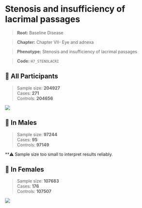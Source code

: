# Stenosis and insufficiency of lacrimal passages

> **Root:** Baseline Disease  

> **Chapter:** Chapter VII- Eye and adnexa  

> **Phenotype:** Stenosis and insufficiency of lacrimal passages  

> **Code:** `H7_STENOLACRI`

## 🧪 All Participants  
> Sample size: **204927**  
> Cases: **271**  
> Controls: **204656**
<img src="/Disease/Figures/ALL/Baseline/H7_STENOLACRI.png"/>
<CsvTable src="/Disease/Data/ALL/Baseline/LG_H7_STENOLACRI.csv" label="🔍 View full results" />

## 👨 In Males  
> Sample size: **97244**  
> Cases: **95**  
> Controls: **97149**

**⚠️ Sample size too small to interpret results reliably.

## 👩 In Females  
> Sample size: **107683**  
> Cases: **176**  
> Controls: **107507**
<img src="/Disease/Figures/Female/Baseline/H7_STENOLACRI.png"/>
<CsvTable src="/Disease/Data/Female/Baseline/LG_H7_STENOLACRI.csv" label="🔍 View full results" />
